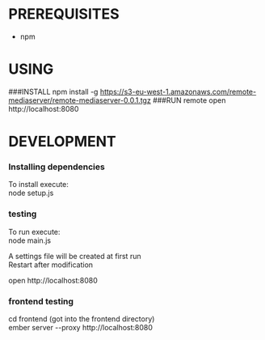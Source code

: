 # PREREQUISITES
- npm

# USING
###INSTALL
npm install -g https://s3-eu-west-1.amazonaws.com/remote-mediaserver/remote-mediaserver-0.0.1.tgz
###RUN
remote
open http://localhost:8080

# DEVELOPMENT
### Installing dependencies
To install execute:  
node setup.js  

### testing
To run execute:  
node main.js

A settings file will be created at first run  
Restart after modification

open http://localhost:8080

### frontend testing
cd frontend (got into the frontend directory)  
ember server --proxy http://localhost:8080

